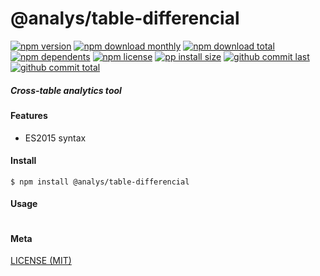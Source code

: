 # @analys/table-differencial

[![npm version][badge-npm-version]][url-npm]
[![npm download monthly][badge-npm-download-monthly]][url-npm]
[![npm download total][badge-npm-download-total]][url-npm]
[![npm dependents][badge-npm-dependents]][url-github]
[![npm license][badge-npm-license]][url-npm]
[![pp install size][badge-pp-install-size]][url-pp]
[![github commit last][badge-github-last-commit]][url-github]
[![github commit total][badge-github-commit-count]][url-github]

[//]: <> (Shields)
[badge-npm-version]: https://flat.badgen.net/npm/cell/@analys/table-differencial
[badge-npm-download-monthly]: https://flat.badgen.net/npm/dm/@analys/table-differencial
[badge-npm-download-total]:https://flat.badgen.net/npm/dt/@analys/table-differencial
[badge-npm-dependents]: https://flat.badgen.net/npm/dependents/@analys/table-differencial
[badge-npm-license]: https://flat.badgen.net/npm/license/@analys/table-differencial
[badge-pp-install-size]: https://flat.badgen.net/packagephobia/install/@analys/table-differencial
[badge-github-last-commit]: https://flat.badgen.net/github/last-commit/hoyeungw/analys
[badge-github-commit-count]: https://flat.badgen.net/github/commits/hoyeungw/analys

[//]: <> (Link)
[url-npm]: https://npmjs.org/package/@analys/table-differencial
[url-pp]: https://packagephobia.now.sh/result?p=@analys/table-differencial
[url-github]: https://github.com/hoyeungw/analys

##### Cross-table analytics tool

#### Features

- ES2015 syntax

#### Install
```console
$ npm install @analys/table-differencial
```

#### Usage
```js
```

#### Meta
[LICENSE (MIT)](/LICENSE)
